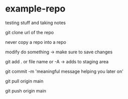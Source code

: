 # example-repo
testing stuff and taking notes

git clone url of the repo

never copy a repo into a repo

modify do something -> make sure to save changes

git add . or file name or -A -> adds to staging area

git commit -m 'meaningful message helping you later on'

git pull origin main

git push origin main
